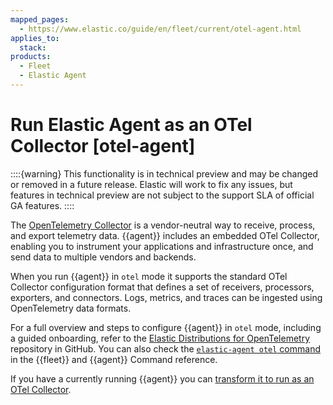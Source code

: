 ```yaml
---
mapped_pages:
  - https://www.elastic.co/guide/en/fleet/current/otel-agent.html
applies_to:
  stack:
products:
  - Fleet
  - Elastic Agent
---
```


# Run Elastic Agent as an OTel Collector [otel-agent]

::::{warning}
This functionality is in technical preview and may be changed or removed in a future release. Elastic will work to fix any issues, but features in technical preview are not subject to the support SLA of official GA features.
::::


The [OpenTelemetry Collector](https://opentelemetry.io/docs/collector/) is a vendor-neutral way to receive, process, and export telemetry data. {{agent}} includes an embedded OTel Collector, enabling you to instrument your applications and infrastructure once, and send data to multiple vendors and backends.

When you run {{agent}} in `otel` mode it supports the standard OTel Collector configuration format that defines a set of receivers, processors, exporters, and connectors. Logs, metrics, and traces can be ingested using OpenTelemetry data formats.

For a full overview and steps to configure {{agent}} in `otel` mode, including a guided onboarding, refer to the [Elastic Distributions for OpenTelemetry](https://elastic.github.io/opentelemetry/) repository in GitHub. You can also check the [`elastic-agent otel` command](/reference/fleet/agent-command-reference.md#elastic-agent-otel-command) in the {{fleet}} and {{agent}} Command reference.

If you have a currently running {{agent}} you can [transform it to run as an OTel Collector](/reference/fleet/otel-agent.md).